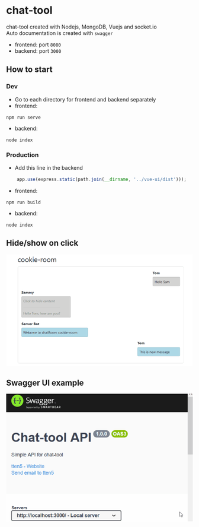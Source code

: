 # chat-tool
chat-tool created with Nodejs, MongoDB, Vuejs and socket.io <br>
Auto documentation is created with `swagger`

- frontend: port `8080`
- backend: port `3000`

## How to start 
### Dev
- Go to each directory for frontend and backend separately 
- frontend: 
```
npm run serve
```
- backend:
```
node index 
```

### Production 
- Add this line in the backend

```js
    app.use(express.static(path.join(__dirname, '../vue-ui/dist')));
```

- frontend: 
```
npm run build
```
- backend:
```
node index 
```


## Hide/show on click 
![Alt text](msgs.gif)

## Swagger UI example 

![Alt text](swagger-UI-example.gif)

